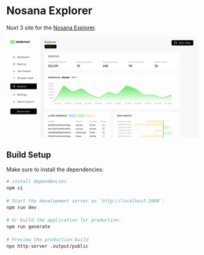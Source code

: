# Nosana Explorer

Nuxt 3 site for the [Nosana Explorer](https://explorer.nosana.io).

![Nosana Explorer](/static/img/screenshot.jpg)

## Build Setup

Make sure to install the dependencies:

```bash
# install dependencies
npm ci

# Start the development server on `http://localhost:3000`:
npm run dev

# Or build the application for production:
npm run generate

# Preview the production build
npx http-server .output/public
```